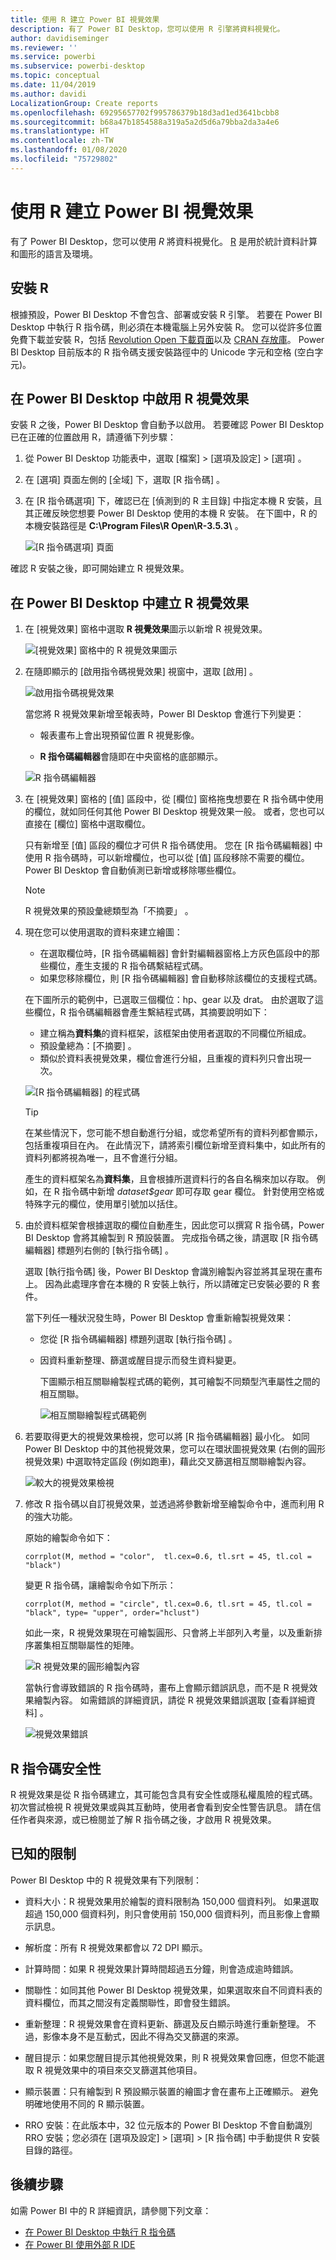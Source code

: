 ```yaml
---
title: 使用 R 建立 Power BI 視覺效果
description: 有了 Power BI Desktop，您可以使用 R 引擎將資料視覺化。
author: davidiseminger
ms.reviewer: ''
ms.service: powerbi
ms.subservice: powerbi-desktop
ms.topic: conceptual
ms.date: 11/04/2019
ms.author: davidi
LocalizationGroup: Create reports
ms.openlocfilehash: 69295657702f995786379b18d3ad1ed3641bcbb8
ms.sourcegitcommit: b68a47b1854588a319a5a2d5d6a79bba2da3a4e6
ms.translationtype: HT
ms.contentlocale: zh-TW
ms.lasthandoff: 01/08/2020
ms.locfileid: "75729802"
---
```

# <a name="create-power-bi-visuals-using-r"></a>使用 R 建立 Power BI 視覺效果
有了 Power BI Desktop，您可以使用 *R* 將資料視覺化。 [R](https://mran.revolutionanalytics.com/documents/what-is-r) 是用於統計資料計算和圖形的語言及環境。

## <a name="install-r"></a>安裝 R
根據預設，Power BI Desktop 不會包含、部署或安裝 R 引擎。 若要在 Power BI Desktop 中執行 R 指令碼，則必須在本機電腦上另外安裝 R。 您可以從許多位置免費下載並安裝 R，包括 [Revolution Open 下載頁面](https://mran.revolutionanalytics.com/download/)以及 [CRAN 存放庫](https://cran.r-project.org/bin/windows/base/)。 Power BI Desktop 目前版本的 R 指令碼支援安裝路徑中的 Unicode 字元和空格 (空白字元)。

## <a name="enable-r-visuals-in-power-bi-desktop"></a>在 Power BI Desktop 中啟用 R 視覺效果
安裝 R 之後，Power BI Desktop 會自動予以啟用。 若要確認 Power BI Desktop 已在正確的位置啟用 R，請遵循下列步驟： 

1. 從 Power BI Desktop 功能表中，選取 [檔案]   > [選項及設定]   > [選項]  。 

2. 在 [選項]  頁面左側的 [全域]  下，選取 [R 指令碼]  。 

3. 在 [R 指令碼選項]  下，確認已在 [偵測到的 R 主目錄]  中指定本機 R 安裝，且其正確反映您想要 Power BI Desktop 使用的本機 R 安裝。 在下圖中，R 的本機安裝路徑是 **C:\Program Files\R Open\R-3.5.3\\** 。
   
   ![[R 指令碼選項] 頁面](media/desktop-r-visuals/r-visuals-2.png)

確認 R 安裝之後，即可開始建立 R 視覺效果。

## <a name="create-r-visuals-in-power-bi-desktop"></a>在 Power BI Desktop 中建立 R 視覺效果
1. 在 [視覺效果]  窗格中選取 **R 視覺效果**圖示以新增 R 視覺效果。
   
   ![[視覺效果] 窗格中的 R 視覺效果圖示](media/desktop-r-visuals/r-visuals-3.png)

2. 在隨即顯示的 [啟用指令碼視覺效果]  視窗中，選取 [啟用]  。

   ![啟用指令碼視覺效果](media/desktop-r-visuals/r-visuals-10.png)

   當您將 R 視覺效果新增至報表時，Power BI Desktop 會進行下列變更：
   
   - 報表畫布上會出現預留位置 R 視覺影像。
   
   - **R 指令碼編輯器**會隨即在中央窗格的底部顯示。
   
   ![R 指令碼編輯器](media/desktop-r-visuals/r-visuals-4.png)

3. 在 [視覺效果]  窗格的 [值]  區段中，從 [欄位]  窗格拖曳想要在 R 指令碼中使用的欄位，就如同任何其他 Power BI Desktop 視覺效果一般。 或者，您也可以直接在 [欄位]  窗格中選取欄位。
    
    只有新增至 [值]  區段的欄位才可供 R 指令碼使用。 您在 [R 指令碼編輯器]  中使用 R 指令碼時，可以新增欄位，也可以從 [值]  區段移除不需要的欄位。 Power BI Desktop 會自動偵測已新增或移除哪些欄位。
   
   > [!NOTE]
   > R 視覺效果的預設彙總類型為「不摘要」  。
   > 
   > 
   
4. 現在您可以使用選取的資料來建立繪圖： 

    - 在選取欄位時，[R 指令碼編輯器]  會針對編輯器窗格上方灰色區段中的那些欄位，產生支援的 R 指令碼繫結程式碼。
    - 如果您移除欄位，則 [R 指令碼編輯器]  會自動移除該欄位的支援程式碼。
   
   在下圖所示的範例中，已選取三個欄位：hp、gear 以及 drat。 由於選取了這些欄位，R 指令碼編輯器會產生繫結程式碼，其摘要說明如下：
   
   * 建立稱為**資料集**的資料框架，該框架由使用者選取的不同欄位所組成。
   * 預設彙總為：[不摘要]  。
   * 類似於資料表視覺效果，欄位會進行分組，且重複的資料列只會出現一次。
   
   ![[R 指令碼編輯器] 的程式碼](media/desktop-r-visuals/r-visuals-5.png)
   
   > [!TIP]
   > 在某些情況下，您可能不想自動進行分組，或您希望所有的資料列都會顯示，包括重複項目在內。 在此情況下，請將索引欄位新增至資料集中，如此所有的資料列都將視為唯一，且不會進行分組。
   > 
   > 
   
   產生的資料框架名為**資料集**，且會根據所選資料行的各自名稱來加以存取。 例如，在 R 指令碼中新增 *dataset$gear* 即可存取 gear 欄位。 針對使用空格或特殊字元的欄位，使用單引號加以括住。

5. 由於資料框架會根據選取的欄位自動產生，因此您可以撰寫 R 指令碼，Power BI Desktop 會將其繪製到 R 預設裝置。 完成指令碼之後，請選取 [R 指令碼編輯器]  標題列右側的 [執行指令碼]  。
   
    選取 [執行指令碼]  後，Power BI Desktop 會識別繪製內容並將其呈現在畫布上。 因為此處理序會在本機的 R 安裝上執行，所以請確定已安裝必要的 R 套件。
   
   當下列任一種狀況發生時，Power BI Desktop 會重新繪製視覺效果：
   
   * 您從 [R 指令碼編輯器]  標題列選取 [執行指令碼]  。
   * 因資料重新整理、篩選或醒目提示而發生資料變更。

     下圖顯示相互關聯繪製程式碼的範例，其可繪製不同類型汽車屬性之間的相互關聯。

     ![相互關聯繪製程式碼範例](media/desktop-r-visuals/r-visuals-6.png)

6. 若要取得更大的視覺效果檢視，您可以將 [R 指令碼編輯器]  最小化。 如同 Power BI Desktop 中的其他視覺效果，您可以在環狀圖視覺效果 (右側的圓形視覺效果) 中選取特定區段 (例如跑車)，藉此交叉篩選相互關聯繪製內容。

    ![較大的視覺效果檢視](media/desktop-r-visuals/r-visuals-7.png)

7. 修改 R 指令碼以自訂視覺效果，並透過將參數新增至繪製命令中，進而利用 R 的強大功能。

    原始的繪製命令如下：

    ```
    corrplot(M, method = "color",  tl.cex=0.6, tl.srt = 45, tl.col = "black")
    ```

    變更 R 指令碼，讓繪製命令如下所示：

    ```
    corrplot(M, method = "circle", tl.cex=0.6, tl.srt = 45, tl.col = "black", type= "upper", order="hclust")
    ```

    如此一來，R 視覺效果現在可繪製圓形、只會將上半部列入考量，以及重新排序叢集相互關聯屬性的矩陣。

    ![R 視覺效果的圓形繪製內容](media/desktop-r-visuals/r-visuals-8.png)

    當執行會導致錯誤的 R 指令碼時，畫布上會顯示錯誤訊息，而不是 R 視覺效果繪製內容。 如需錯誤的詳細資訊，請從 R 視覺效果錯誤選取 [查看詳細資料]  。

    ![視覺效果錯誤](media/desktop-r-visuals/r-visuals-9.png)

## <a name="r-scripts-security"></a>R 指令碼安全性 
R 視覺效果是從 R 指令碼建立，其可能包含具有安全性或隱私權風險的程式碼。 初次嘗試檢視 R 視覺效果或與其互動時，使用者會看到安全性警告訊息。 請在信任作者與來源，或已檢閱並了解 R 指令碼之後，才啟用 R 視覺效果。


## <a name="known-limitations"></a>已知的限制
Power BI Desktop 中的 R 視覺效果有下列限制：

* 資料大小：R 視覺效果用於繪製的資料限制為 150,000 個資料列。 如果選取超過 150,000 個資料列，則只會使用前 150,000 個資料列，而且影像上會顯示訊息。

* 解析度：所有 R 視覺效果都會以 72 DPI 顯示。

* 計算時間：如果 R 視覺效果計算時間超過五分鐘，則會造成逾時錯誤。

* 關聯性：如同其他 Power BI Desktop 視覺效果，如果選取來自不同資料表的資料欄位，而其之間沒有定義關聯性，即會發生錯誤。

* 重新整理：R 視覺效果會在資料更新、篩選及反白顯示時進行重新整理。 不過，影像本身不是互動式，因此不得為交叉篩選的來源。

* 醒目提示：如果您醒目提示其他視覺效果，則 R 視覺效果會回應，但您不能選取 R 視覺效果中的項目來交叉篩選其他項目。

* 顯示裝置：只有繪製到 R 預設顯示裝置的繪圖才會在畫布上正確顯示。 避免明確地使用不同的 R 顯示裝置。

* RRO 安裝：在此版本中，32 位元版本的 Power BI Desktop 不會自動識別 RRO 安裝；您必須在 [選項及設定]   > [選項]   > [R 指令碼]  中手動提供 R 安裝目錄的路徑。

## <a name="next-steps"></a>後續步驟
如需 Power BI 中的 R 詳細資訊，請參閱下列文章：

* [在 Power BI Desktop 中執行 R 指令碼](desktop-r-scripts.md)
* [在 Power BI 使用外部 R IDE](desktop-r-ide.md)

